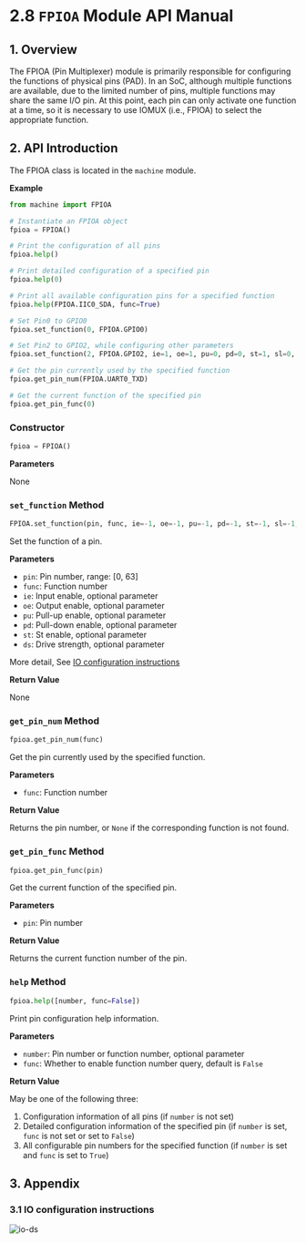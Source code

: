 # 2.8 `FPIOA` Module API Manual

## 1. Overview

The FPIOA (Pin Multiplexer) module is primarily responsible for configuring the functions of physical pins (PAD). In an SoC, although multiple functions are available, due to the limited number of pins, multiple functions may share the same I/O pin. At this point, each pin can only activate one function at a time, so it is necessary to use IOMUX (i.e., FPIOA) to select the appropriate function.

## 2. API Introduction

The FPIOA class is located in the `machine` module.

**Example**

```python
from machine import FPIOA

# Instantiate an FPIOA object
fpioa = FPIOA()

# Print the configuration of all pins
fpioa.help()

# Print detailed configuration of a specified pin
fpioa.help(0)

# Print all available configuration pins for a specified function
fpioa.help(FPIOA.IIC0_SDA, func=True)

# Set Pin0 to GPIO0
fpioa.set_function(0, FPIOA.GPIO0)

# Set Pin2 to GPIO2, while configuring other parameters
fpioa.set_function(2, FPIOA.GPIO2, ie=1, oe=1, pu=0, pd=0, st=1, sl=0, ds=7)

# Get the pin currently used by the specified function
fpioa.get_pin_num(FPIOA.UART0_TXD)

# Get the current function of the specified pin
fpioa.get_pin_func(0)
```

### Constructor

```python
fpioa = FPIOA()
```

**Parameters**

None

### `set_function` Method

```python
FPIOA.set_function(pin, func, ie=-1, oe=-1, pu=-1, pd=-1, st=-1, sl=-1, ds=-1)
```

Set the function of a pin.

**Parameters**

- `pin`: Pin number, range: [0, 63]
- `func`: Function number
- `ie`: Input enable, optional parameter
- `oe`: Output enable, optional parameter
- `pu`: Pull-up enable, optional parameter
- `pd`: Pull-down enable, optional parameter
- `st`: St enable, optional parameter
- `ds`: Drive strength, optional parameter

More detail,  See [IO configuration instructions](#31-io-configuration-instructions)

**Return Value**

None

### `get_pin_num` Method

```python
fpioa.get_pin_num(func)
```

Get the pin currently used by the specified function.

**Parameters**

- `func`: Function number

**Return Value**

Returns the pin number, or `None` if the corresponding function is not found.

### `get_pin_func` Method

```python
fpioa.get_pin_func(pin)
```

Get the current function of the specified pin.

**Parameters**

- `pin`: Pin number

**Return Value**

Returns the current function number of the pin.

### `help` Method

```python
fpioa.help([number, func=False])
```

Print pin configuration help information.

**Parameters**

- `number`: Pin number or function number, optional parameter
- `func`: Whether to enable function number query, default is `False`

**Return Value**

May be one of the following three:

1. Configuration information of all pins (if `number` is not set)
1. Detailed configuration information of the specified pin (if `number` is set, `func` is not set or set to `False`)
1. All configurable pin numbers for the specified function (if `number` is set and `func` is set to `True`)

## 3. Appendix

### 3.1 IO configuration instructions

![io-ds](https://www.kendryte.com/api/post/attachment?id=436)
